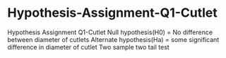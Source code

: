 # Hypothesis-Assignment-Q1-Cutlet
Hypothesis Assignment Q1-Cutlet
Null hypothesis(H0) = No difference between diameter of cutlets
Alternate hypothesis(Ha) = some significant difference in diameter of cutlet
Two sample two tail test
